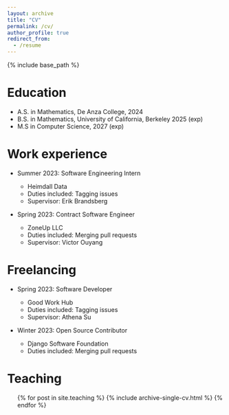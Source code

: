 ```yaml
---
layout: archive
title: "CV"
permalink: /cv/
author_profile: true
redirect_from:
  - /resume
---
```


{% include base_path %}

Education
======
* A.S. in Mathematics, De Anza College, 2024
* B.S. in Mathematics, University of California, Berkeley 2025 (exp)
* M.S in Computer Science, 2027 (exp)

Work experience
======
* Summer 2023: Software Engineering Intern
  * Heimdall Data
  * Duties included: Tagging issues
  * Supervisor: Erik Brandsberg

* Spring 2023: Contract Software Engineer
  * ZoneUp LLC
  * Duties included: Merging pull requests
  * Supervisor: Victor Ouyang

Freelancing
======
* Spring 2023: Software Developer
  * Good Work Hub
  * Duties included: Tagging issues
  * Supervisor: Athena Su

* Winter 2023: Open Source Contributor
  * Django Software Foundation
  * Duties included: Merging pull requests

Teaching
======
  <ul>{% for post in site.teaching %}
    {% include archive-single-cv.html %}
  {% endfor %}</ul>
